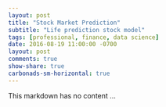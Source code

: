 ```yaml
---
layout: post
title: "Stock Market Prediction"
subtitle: "Life prediction stock model"
tags: [professional, finance, data science]
date: 2016-08-19 11:00:00 -0700
layout: post
comments: true
show-share: true
carbonads-sm-horizontal: true
---
```



This markdown has no content ...